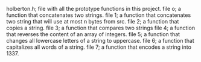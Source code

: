 holberton.h; file with all the prototype functions in this project.
file o; a function that concatenates two strings.
file 1;  a function that concatenates two string that will use at most n bytes from src.
file 2;  a function that copies a string.
file 3; a function that compares two strings
file 4; a function that reverses the content of an array of integers.
file 5; a function that changes all lowercase letters of a string to uppercase.
file 6; a function that capitalizes all words of a string.
file 7; a function that encodes a string into 1337.